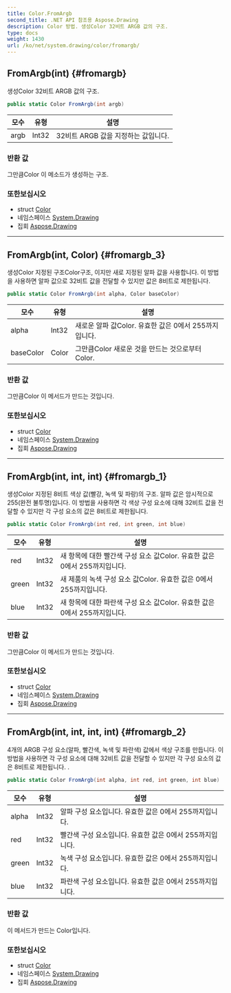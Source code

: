 ```yaml
---
title: Color.FromArgb
second_title: .NET API 참조용 Aspose.Drawing
description: Color 방법. 생성Color 32비트 ARGB 값의 구조.
type: docs
weight: 1430
url: /ko/net/system.drawing/color/fromargb/
---
```

## FromArgb(int) {#fromargb}

생성Color 32비트 ARGB 값의 구조.

```csharp
public static Color FromArgb(int argb)
```

| 모수 | 유형 | 설명 |
| --- | --- | --- |
| argb | Int32 | 32비트 ARGB 값을 지정하는 값입니다. |

### 반환 값

그만큼Color 이 메소드가 생성하는 구조.

### 또한보십시오

* struct [Color](../)
* 네임스페이스 [System.Drawing](../../color/)
* 집회 [Aspose.Drawing](../../../)

---

## FromArgb(int, Color) {#fromargb_3}

생성Color 지정된 구조Color구조, 이지만 새로 지정된 알파 값을 사용합니다. 이 방법을 사용하면 알파 값으로 32비트 값을 전달할 수 있지만 값은 8비트로 제한됩니다.

```csharp
public static Color FromArgb(int alpha, Color baseColor)
```

| 모수 | 유형 | 설명 |
| --- | --- | --- |
| alpha | Int32 | 새로운 알파 값Color. 유효한 값은 0에서 255까지입니다. |
| baseColor | Color | 그만큼Color 새로운 것을 만드는 것으로부터Color. |

### 반환 값

그만큼Color 이 메서드가 만드는 것입니다.

### 또한보십시오

* struct [Color](../)
* 네임스페이스 [System.Drawing](../../color/)
* 집회 [Aspose.Drawing](../../../)

---

## FromArgb(int, int, int) {#fromargb_1}

생성Color 지정된 8비트 색상 값(빨강, 녹색 및 파랑)의 구조. 알파 값은 암시적으로 255(완전 불투명)입니다. 이 방법을 사용하면 각 색상 구성 요소에 대해 32비트 값을 전달할 수 있지만 각 구성 요소의 값은 8비트로 제한됩니다.

```csharp
public static Color FromArgb(int red, int green, int blue)
```

| 모수 | 유형 | 설명 |
| --- | --- | --- |
| red | Int32 | 새 항목에 대한 빨간색 구성 요소 값Color. 유효한 값은 0에서 255까지입니다. |
| green | Int32 | 새 제품의 녹색 구성 요소 값Color. 유효한 값은 0에서 255까지입니다. |
| blue | Int32 | 새 항목에 대한 파란색 구성 요소 값Color. 유효한 값은 0에서 255까지입니다. |

### 반환 값

그만큼Color 이 메서드가 만드는 것입니다.

### 또한보십시오

* struct [Color](../)
* 네임스페이스 [System.Drawing](../../color/)
* 집회 [Aspose.Drawing](../../../)

---

## FromArgb(int, int, int, int) {#fromargb_2}

4개의 ARGB 구성 요소(알파, 빨간색, 녹색 및 파란색) 값에서 색상 구조를 만듭니다. 이 방법을 사용하면 각 구성 요소에 대해 32비트 값을 전달할 수 있지만 각 구성 요소의 값은 8비트로 제한됩니다. .

```csharp
public static Color FromArgb(int alpha, int red, int green, int blue)
```

| 모수 | 유형 | 설명 |
| --- | --- | --- |
| alpha | Int32 | 알파 구성 요소입니다. 유효한 값은 0에서 255까지입니다. |
| red | Int32 | 빨간색 구성 요소입니다. 유효한 값은 0에서 255까지입니다. |
| green | Int32 | 녹색 구성 요소입니다. 유효한 값은 0에서 255까지입니다. |
| blue | Int32 | 파란색 구성 요소입니다. 유효한 값은 0에서 255까지입니다. |

### 반환 값

이 메서드가 만드는 Color입니다.

### 또한보십시오

* struct [Color](../)
* 네임스페이스 [System.Drawing](../../color/)
* 집회 [Aspose.Drawing](../../../)


